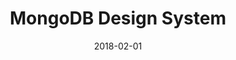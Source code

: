 ---
date: 2018-02-01
title: MongoDB Design System
company: MongoDB
link: http://mongodb.design/#/ui-design-system/welcome
image: ./images/mongodb.jpg
description: This site aims to provide everything you need to get up to speed quickly when designing for MongoDB. You'll find documentation for components, Sketch assets, and usage guidelines.

---